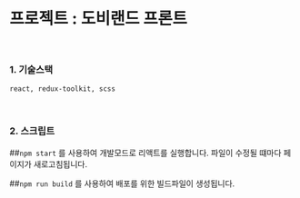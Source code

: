 # 프로젝트 : 도비랜드 프론트

<br>

### 1. 기술스택
```plaintext
react, redux-toolkit, scss
```

<br>

### 2. 스크립트


##`npm start`
를 사용하여 개발모드로 리액트를 실행합니다. 파일이 수정될 떄마다 페이지가 새로고침됩니다.

##`npm run build`
를 사용하여 배포를 위한 빌드파일이 생성됩니다.

<br>